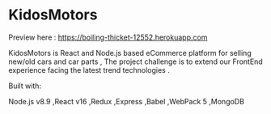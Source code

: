 # KidosMotors
Preview here : https://boiling-thicket-12552.herokuapp.com

KidosMotors is React and Node.js based eCommerce platform for selling new/old cars and car parts ,
The project challenge is to extend our FrontEnd experience facing the latest trend technologies . 

Built with:

Node.js v8.9
,React v16
,Redux
,Express
,Babel
,WebPack 5
,MongoDB
